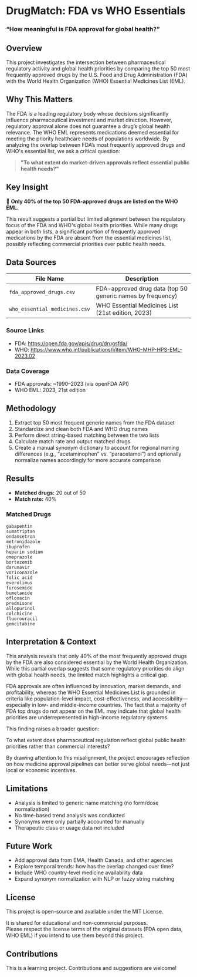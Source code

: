 # DrugMatch: FDA vs WHO Essentials

### “How meaningful is FDA approval for global health?”

## Overview

This project investigates the intersection between pharmaceutical regulatory activity and global health priorities by comparing the top 50 most frequently approved drugs by the U.S. Food and Drug Administration (FDA) with the World Health Organization (WHO) Essential Medicines List (EML).

## Why This Matters

The FDA is a leading regulatory body whose decisions significantly influence pharmaceutical investment and market direction. However, regulatory approval alone does not guarantee a drug’s global health relevance. The WHO EML represents medications deemed essential for meeting the priority healthcare needs of populations worldwide. By analyzing the overlap between FDA’s most frequently approved drugs and WHO's essential list, we ask a critical question:

> **"To what extent do market-driven approvals reflect essential public health needs?"**

## Key Insight

🎯 **Only 40% of the top 50 FDA-approved drugs are listed on the WHO EML.**

This result suggests a partial but limited alignment between the regulatory focus of the FDA and WHO's global health priorities. While many drugs appear in both lists, a significant portion of frequently approved medications by the FDA are absent from the essential medicines list, possibly reflecting commercial priorities over public health needs.

## Data Sources

| File Name                    | Description                                                    |
|-----------------------------|----------------------------------------------------------------|
| `fda_approved_drugs.csv`    | FDA-approved drug data (top 50 generic names by frequency)     |
| `who_essential_medicines.csv` | WHO Essential Medicines List (21st edition, 2023)              |

### Source Links
- FDA: https://open.fda.gov/apis/drug/drugsfda/
- WHO: https://www.who.int/publications/i/item/WHO-MHP-HPS-EML-2023.02

### Data Coverage
- FDA approvals: ~1990–2023 (via openFDA API)
- WHO EML: 2023, 21st edition


## Methodology

1. Extract top 50 most frequent generic names from the FDA dataset  
2. Standardize and clean both FDA and WHO drug names  
3. Perform direct string-based matching between the two lists  
4. Calculate match rate and output matched drugs  
5. Create a manual synonym dictionary to account for regional naming differences (e.g., “acetaminophen” vs. “paracetamol”) and optionally normalize names accordingly for more accurate comparison


## Results

* **Matched drugs:** 20 out of 50
* **Match rate:** 40%

### Matched Drugs

```
gabapentin
sumatriptan
ondansetron
metronidazole
ibuprofen
heparin sodium
omeprazole
bortezomib
darunavir
voriconazole
folic acid
everolimus
furosemide
bumetanide
ofloxacin
prednisone
allopurinol
colchicine
fluorouracil
gemcitabine
```


## Interpretation & Context
This analysis reveals that only 40% of the most frequently approved drugs by the FDA are also considered essential by the World Health Organization. While this partial overlap suggests that some regulatory priorities do align with global health needs, the limited match highlights a critical gap.

FDA approvals are often influenced by innovation, market demands, and profitability, whereas the WHO Essential Medicines List is grounded in criteria like population-level impact, cost-effectiveness, and accessibility—especially in low- and middle-income countries. The fact that a majority of FDA top drugs do not appear on the EML may indicate that global health priorities are underrepresented in high-income regulatory systems.

This finding raises a broader question:

To what extent does pharmaceutical regulation reflect global public health priorities rather than commercial interests?

By drawing attention to this misalignment, the project encourages reflection on how medicine approval pipelines can better serve global needs—not just local or economic incentives.


## Limitations

* Analysis is limited to generic name matching (no form/dose normalization)
* No time-based trend analysis was conducted
* Synonyms were only partially accounted for manually
* Therapeutic class or usage data not included


## Future Work

* Add approval data from EMA, Health Canada, and other agencies
* Explore temporal trends: how has the overlap changed over time?
* Include WHO country-level medicine availability data
* Expand synonym normalization with NLP or fuzzy string matching


## License

This project is open-source and available under the MIT License.

It is shared for educational and non-commercial purposes.  
Please respect the license terms of the original datasets (FDA open data, WHO EML) if you intend to use them beyond this project.


## Contributions
This is a learning project. Contributions and suggestions are welcome!

